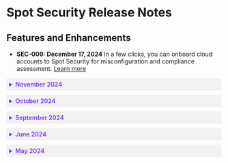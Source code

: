 # Spot Security Release Notes

## Features and Enhancements

  * **SEC-009: December 17, 2024** In a few clicks, you can onboard cloud accounts to Spot Security for misconfiguration and compliance assessment. [Learn more](spot-security/getting-started/)


 <details style="background:#f2f2f2; padding:6px; margin:10px 0px 0px 0px">
   <summary markdown="span" style="color:#7632FE; font-weight:600">November 2024</summary>

<div style="padding-left:16px">

  * **SEC-008: November 19, 2024** You can [set up](spot-security/features/vulnerability/configure/aws) vulnerability scanning for Amazon Elastic Kubernetes Service and view the results in the [Vulnerability Scan Dashboard](spot-security/features/vulnerability/dashboard).

 </div>
</details>

 <details style="background:#f2f2f2; padding:6px; margin:10px 0px 0px 0px">
   <summary markdown="span" style="color:#7632FE; font-weight:600">October 2024</summary>
  
<div style="padding-left:16px">


* **SEC-008: October 14th, 2024** Presets are now called Asset Groups. You can use asset groups to filter findings for specific crown jewels, teams, or production accounts. After you've set up an asset group, you can use it in [Billing Engine](billing-engine/tutorials/dashboard/), [Cost Intelligence](cost-intelligence/tutorials/dashboard/?id=asset-groups), and Spot Security. [Learn more](spot-security/features/security-dashboard/)

* **SEC-007: October 8, 2024** Spot Security supports two new AWS service types: CloudFront and DynamoDB. [Learn more](spot-security/security-matrix/).

 </div>
</details>

 <details style="background:#f2f2f2; padding:6px; margin:10px 0px 0px 0px">
   <summary markdown="span" style="color:#7632FE; font-weight:600">September 2024</summary>

<div style="padding-left:16px">

* **SEC-006: September 16, 2024** Spot Security supports two new AWS service types: ECS (Elastic Container Service) and SQS (Simple Queue Service). [Learn more](spot-security/security-matrix/).

* **SEC-005: September 16, 2024** You can get email notifications when a set of specific security rules fail. The email notification contains details about the rules and the failing assets. [Learn more](spot-security/features/analyze-risks/).

 </div>
</details>

 <details style="background:#f2f2f2; padding:6px; margin:10px 0px 0px 0px">
   <summary markdown="span" style="color:#7632FE; font-weight:600">June 2024</summary>

<div style="padding-left:16px">


* **SEC-004: June 25, 2024** Spot Security supports automatic remediation of misconfigurations. This lets you fix detected risks with a single click. Spot Security lets you view the logs of all previous remediations and roll back if there are issues. In addition, role-based access control (RBAC) lets admins control who can do these remediations. This way, only authorized users can make changes to the security posture. [Learn more](spot-security/features/analyze-risks/remediate).

* **SEC-003: June 20, 2024** Spot Security has launched an enhanced version of the IAM Entitlement Analyzer. You can now run simple queries to determine who can perform specific actions on various assets. Additionally, it helps optimize policies by identifying duplicate and excessive privileges. [Learn more](spot-security/features/policy-engine).

* **SEC-002: June 2, 2024** With Infrastructure as Code (IaC) scanning, you can examine your source code repository for misconfigurations. You can also integrate this with your pull requests (PRs), and Spot Security will comment on any detected misconfigurations on the PR itself. This enables you to take corrective actions before merging the pull request, helps ensure your infrastructure is properly configured, and minimizes the risks in your deployments. [Learn more](spot-security/features/iac-scan/).

 </div>
</details>


 <details style="background:#f2f2f2; padding:6px; margin:10px 0px 0px 0px">
   <summary markdown="span" style="color:#7632FE; font-weight:600">May 2024</summary>

<div style="padding-left:16px">

* **SEC-001: May 22, 2024** Spot Security has released a new Prioritised Vulnerability feature. This feature is designed to streamline vulnerability patching by contextualizing CVEs based on the host they are detected on. Instead of solely relying on severity, this feature assigns a priority ranking from 1 to 100, with lower ranks indicating higher risk. [Learn more](spot-security/features/security-dashboard/?id=prioritised-vulnerability).

 </div>
</details>
